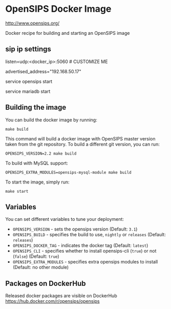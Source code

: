 # OpenSIPS Docker Image
http://www.opensips.org/

Docker recipe for building and starting an OpenSIPS image

## sip ip settings
listen=udp:<docker_ip>:5060   # CUSTOMIZE ME

advertised_address="192.168.50.17"

service opensips start

service mariadb start


## Building the image
You can build the docker image by running:
```
make build
```

This command will build a docker image with OpenSIPS master version taken from
the git repository. To build a different git version, you can run:
```
OPENSIPS_VERSION=2.2 make build
```

To build with MySQL support:
```
OPENSIPS_EXTRA_MODULES=opensips-mysql-module make build
```

To start the image, simply run:
```
make start
```

## Variables
You can set different variables to tune your deployment:
 * `OPENSIPS_VERSION` - sets the opensips version (Default: `3.1`)
 * `OPENSIPS_BUILD` - specifies the build to use, `nightly` or `releases` (Default: `releases`)
 * `OPENSIPS_DOCKER_TAG` - indicates the docker tag (Default: `latest`)
 * `OPENSIPS_CLI` - specifies whether to install opensips-cli (`true`) or not (`false`) (Default: `true`)
 * `OPENSIPS_EXTRA_MODULES` - specifies extra opensips modules to install (Default: no other module)

## Packages on DockerHub

Released docker packages are visible on DockerHub
https://hub.docker.com/r/opensips/opensips
